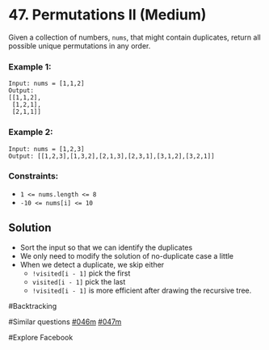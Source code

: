 # 47. Permutations II (Medium)

Given a collection of numbers, `nums`, that might contain duplicates, return all possible unique permutations in any order.

### Example 1:

```
Input: nums = [1,1,2]
Output:
[[1,1,2],
 [1,2,1],
 [2,1,1]]
```

### Example 2:

```
Input: nums = [1,2,3]
Output: [[1,2,3],[1,3,2],[2,1,3],[2,3,1],[3,1,2],[3,2,1]]
```

### Constraints:

- `1 <= nums.length <= 8`
- `-10 <= nums[i] <= 10`

## Solution

- Sort the input so that we can identify the duplicates
- We only need to modify the solution of no-duplicate case a little
- When we detect a duplicate, we skip either
  - `!visited[i - 1]` pick the first
  - `visited[i - 1]` pick the last
  - `!visited[i - 1]` is more efficient after drawing the recursive tree.

#Backtracking

#Similar questions [#046m](../p046m/README.md) [#047m](../p047m/README.md)

#Explore Facebook
